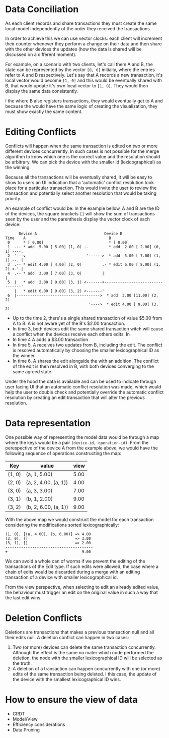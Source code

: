 # Data Conciliation

As each client records and share transactions they must create the same local
model independently of the order they received the transactions.

In order to achieve this we can use vector clocks: each client will increment
their counter whenever they perform a change on their data and then share with
the other devices the updates (how the data is shared will be discussed on a
different moment).

For example, on a scenario with two clients, let's call them A and B, the state
can be represented by the vector `[0, 0]` initially, where the entries refer to A
and B respectively. Let's say that A records a new transaction, it's local
vector would become `[1, 0]` and this would be eventually shared with B, that
would update it's own local vector to `[1, 0]`. They would then display the same
data consistently.

I the where B also registers transactions, they would eventually get to A and
because the would have the same logic of creating the visualization, they must
show exactly the same content.

# Editing Conflicts

Conflicts will happen when the same transaction is edited on two or more
different devices concurrently. In such cases is not possible for the merge
algorithm to know which one is the correct value and the resolution should be
arbitrary. We can pick the device with the smaller id (lexicographical) as the
winning.

Because all the transactions will be eventually shared, it will be easy to show
to users an UI indication that a 'automatic' conflict resolution took place for
a particular transaction. This would invite the user to review the transaction
and potentially select another resolution that would be taking priority.

An example of conflict would be:
In the example bellow, A and B are the ID of the devices, the square brackets
`[]` will show the sum of transactions seen by the user and the parenthesis
display the vector clock of each device:

```
      Device A                              Device B
Time    A                                     B
 0      * [ 0.00]                             * [ 0.00]
 1  .-- * add  5.00 [ 5.00] (1, 0) -.         * add  2.00 [ 2.00] (0, 1) ----.
 2  '---v                           '------>  * add  5.00 [ 7.00] (1, 1) --. |
 3  .-- * edit 4.00 [ 4.00] (2, 0)         .- * edit 6.00 [ 8.00] (1, 2) <-' |
 4  .-- * add  3.00 [ 7.00] (3, 0)         |                                 |
 5  |   * add  2.00 [ 9.00] (3, 1) <-------+---------------------------------'
    |   * edit 6.00 [ 9.00] (3, 2) <-------'
 6  |------------------------------------->  * add  3.00 [11.00] (2, 2)
                                     '---->  * edit 4.00 [ 9.00] (3, 2)
```

* Up to the time 2, there's a single shared transaction of value $5.00 from A to
B. A is not aware yet of the B's $2.00 transaction.
* In time 3, both devices edit the same shared transaction witch will cause a
  conflict when the devices receive each others edits. In
* In time 4 A adds a $3.00 transaction
* In time 5, A receives two updates from B, including the edit. The conflict is
  resolved automatically by choosing the smaller lexicographical ID as the
  winner.
* In time 6, A shares the edit alongside the with an addition. The conflict of
  the edit is then resolved in B, with both devices converging to the same
  agreed state.

Under the hood the data is available and can be used to indicate through user
facing UI that an automatic conflict resolution was made, which would help the
user to double check and potentially override the automatic conflict resolution
by creating an edit transaction that will alter the previous resolution.

# Data representation

One possible way of representing the model data would be through a map where
the keys would be a pair `(device-id, operation-id)`. From the perespective of
the device A from the example above, we would have the following sequence of
operations constructing the map:

| Key    | value                | view    |
|------- | -------------------- | ------- |
| (1, 0) | (a, 1, 5.00)         | 5.00    |
| (2, 0) | (a, 2, 4.00, (a, 1)) | 4.00    |
| (3, 0) | (a, 3, 3.00)         | 7.00    |
| (3, 1) | (b, 1, 2.00)         | 9.00    |
| (3, 2) | (b, 2, 6.00, (a, 1)) | 9.00    |


With the above map we would construct the model for each transaction considering
the modifications sorted lexicographically:

```
(1, 0), [(a, 4.00), (b, 6.00)] => 4.00
(3, 0), []                     => 3.00
(3, 1), []                     => 2.00
---------------------------------------
+                                 9.00
```

We can avoid a whole can of worms if we prevent the editing of the transactions
of the Edit type. If such edits were allowed, the case where a chain of
edits would be discarded during a merge with an editing transaction of a device
with smaller lexicographical id.

From the view perspective, when selecting to edit an already edited value, the
behaviour must trigger an edit on the original value in such a way that the last
edit wins.

# Deletion Conflicts

Deletions are transactions that makes a previous transaction null and all their
edits null. A deletion conflict can happen in two cases:

1. Two (or more) devices can delete the same transaction concurrently. Although
   the effect is the same no mater which node performed the deletion, the node
   with the smaller lexicographical ID will be selected as the truth.
2. A deletion of a transaction can happen concurrently with one (or more) edits
   of the same transaction being deleted. I this case, the update of the device
   with the smallest lexicographical ID wins.

# How to ensure the view of data

* CRDT
* Model/View
* Efficiency considerations
* Data Pruning
